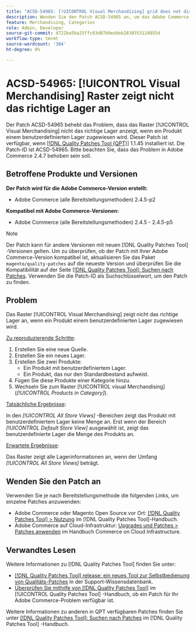 ```yaml
---
title: "ACSD-54965: [!UICONTROL Visual Merchandising] grid does not display the richtige stock"
description: Wenden Sie den Patch ACSD-54965 an, um das Adobe Commerce-Problem zu beheben, bei dem das Raster "[!UICONTROL Visual Merchandising]"nicht das richtige Lager anzeigt, wenn ein Produkt einem benutzerdefinierten Lager zugewiesen ist.
feature: Merchandising, Categories
role: Admin, Developer
source-git-commit: d722ba5ba25ffc03d87b9eddeb2830353124055d
workflow-type: tm+mt
source-wordcount: '384'
ht-degree: 0%

---
```


# ACSD-54965: [!UICONTROL Visual Merchandising] Raster zeigt nicht das richtige Lager an

Der Patch ACSD-54965 behebt das Problem, dass das Raster [!UICONTROL Visual Merchandising] nicht das richtige Lager anzeigt, wenn ein Produkt einem benutzerdefinierten Lager zugewiesen wird. Dieser Patch ist verfügbar, wenn [[!DNL Quality Patches Tool (QPT)]](https://experienceleague.adobe.com/en/docs/commerce-knowledge-base/kb/announcements/commerce-announcements/magento-quality-patches-released-new-tool-to-self-serve-quality-patches) 1.1.45 installiert ist. Die Patch-ID ist ACSD-54965. Bitte beachten Sie, dass das Problem in Adobe Commerce 2.4.7 behoben sein soll.

## Betroffene Produkte und Versionen

**Der Patch wird für die Adobe Commerce-Version erstellt:**

* Adobe Commerce (alle Bereitstellungsmethoden) 2.4.5-p2

**Kompatibel mit Adobe Commerce-Versionen:**

* Adobe Commerce (alle Bereitstellungsmethoden) 2.4.5 - 2.4.5-p5

>[!NOTE]
>
>Der Patch kann für andere Versionen mit neuen [!DNL Quality Patches Tool] -Versionen gelten. Um zu überprüfen, ob der Patch mit Ihrer Adobe Commerce-Version kompatibel ist, aktualisieren Sie das Paket `magento/quality-patches` auf die neueste Version und überprüfen Sie die Kompatibilität auf der Seite [[!DNL Quality Patches Tool]: Suchen nach Patches](https://experienceleague.adobe.com/tools/commerce-quality-patches/index.html). Verwenden Sie die Patch-ID als Suchschlüsselwort, um den Patch zu finden.

## Problem

Das Raster [!UICONTROL Visual Merchandising] zeigt nicht das richtige Lager an, wenn ein Produkt einem benutzerdefinierten Lager zugewiesen wird.

<u>Zu reproduzierende Schritte</u>:

1. Erstellen Sie eine neue Quelle.
1. Erstellen Sie ein neues Lager.
1. Erstellen Sie zwei Produkte:
   * Ein Produkt mit benutzerdefiniertem Lager.
   * Ein Produkt, das nur den Standardbestand aufweist.
1. Fügen Sie diese Produkte einer Kategorie hinzu.
1. Wechseln Sie zum Raster [!UICONTROL visual Merchandising] (*[!UICONTROL Products in Category]*).

<u>Tatsächliche Ergebnisse</u>:

In den *[!UICONTROL All Store Views]* -Bereichen zeigt das Produkt mit benutzerdefiniertem Lager keine Menge an. Erst wenn der Bereich *[!UICONTROL Default Store View]* ausgewählt ist, zeigt das benutzerdefinierte Lager die Menge des Produkts an.

<u>Erwartete Ergebnisse</u>:

Das Raster zeigt alle Lagerinformationen an, wenn der Umfang *[!UICONTROL All Store Views]* beträgt.

## Wenden Sie den Patch an

Verwenden Sie je nach Bereitstellungsmethode die folgenden Links, um einzelne Patches anzuwenden:

* Adobe Commerce oder Magento Open Source vor Ort: [[!DNL Quality Patches Tool] > Nutzung](https://experienceleague.adobe.com/docs/commerce-operations/tools/quality-patches-tool/usage.html) im [!DNL Quality Patches Tool]-Handbuch.
* Adobe Commerce auf Cloud-Infrastruktur: [Upgrades und Patches > Patches anwenden](https://experienceleague.adobe.com/docs/commerce-cloud-service/user-guide/develop/upgrade/apply-patches.html) im Handbuch Commerce on Cloud Infrastructure.

## Verwandtes Lesen

Weitere Informationen zu [!DNL Quality Patches Tool] finden Sie unter:

* [[!DNL Quality Patches Tool] release: ein neues Tool zur Selbstbedienung von Qualitäts-Patches](https://experienceleague.adobe.com/en/docs/commerce-knowledge-base/kb/announcements/commerce-announcements/magento-quality-patches-released-new-tool-to-self-serve-quality-patches) in der Support-Wissensdatenbank.
* [Überprüfen Sie mithilfe von  [!DNL Quality Patches Tool]](/help/tools/quality-patches-tool/patches-available-in-qpt/check-patch-for-magento-issue-with-magento-quality-patches.md) im [!UICONTROL Quality Patches Tool] -Handbuch, ob ein Patch für Ihr Adobe Commerce-Problem verfügbar ist.


Weitere Informationen zu anderen in QPT verfügbaren Patches finden Sie unter [[!DNL Quality Patches Tool]: Suchen nach Patches](https://experienceleague.adobe.com/tools/commerce-quality-patches/index.html) im [!DNL Quality Patches Tool] -Handbuch.

